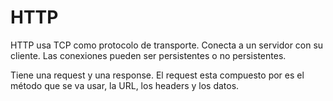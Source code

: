 # HTTP

HTTP usa TCP como protocolo de transporte.
Conecta a un servidor con su cliente.
Las conexiones pueden ser persistentes o no persistentes.

Tiene una request y una response.
El request esta compuesto por es el método que se va usar, la URL, los headers y los datos.
